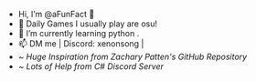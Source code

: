 - Hi, I’m @aFunFact 👋
- 👀 Daily Games I usually play are osu!
- 🌱 I’m currently learning python .
- 📫 DM me | Discord: xenonsong |
- ~ *Huge Inspiration from Zachary Patten's GitHub Repository*
- ~ *Lots of Help from C# Discord Server*
